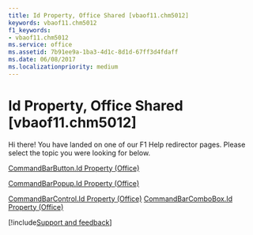 ```yaml
---
title: Id Property, Office Shared [vbaof11.chm5012]
keywords: vbaof11.chm5012
f1_keywords:
- vbaof11.chm5012
ms.service: office
ms.assetid: 7b91ee9a-1ba3-4d1c-8d1d-67ff3d4fdaff
ms.date: 06/08/2017
ms.localizationpriority: medium
---
```



# Id Property, Office Shared [vbaof11.chm5012]

Hi there! You have landed on one of our F1 Help redirector pages. Please select the topic you were looking for below.

[CommandBarButton.Id Property (Office)](https://msdn.microsoft.com/library/d559a98c-b9b2-a987-c7af-278734a9545d%28Office.15%29.aspx)

[CommandBarPopup.Id Property (Office)](https://msdn.microsoft.com/library/7bddc643-ec4f-7fa5-d5e4-a4677cf564fa%28Office.15%29.aspx)

[CommandBarControl.Id Property (Office)](https://msdn.microsoft.com/library/0931a07a-4a6b-cc84-a43b-b57ea9a22b78%28Office.15%29.aspx)
[CommandBarComboBox.Id Property (Office)](https://msdn.microsoft.com/library/9cc143cb-4063-b397-05c9-d50a7c2efcb0%28Office.15%29.aspx)

[!include[Support and feedback](~/includes/feedback-boilerplate.md)]